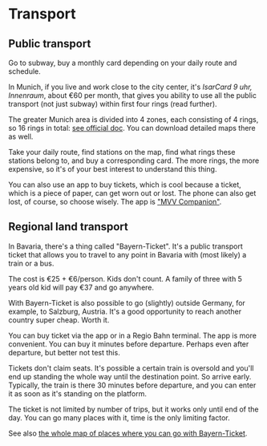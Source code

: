 # Transport

## Public transport

Go to subway, buy a monthly card depending on your daily route and schedule.

In Munich, if you live and work close to the city center, it's _IsarCard 9 uhr,
Innenraum_, about €60 per month, that gives you ability to use all the public
transport (not just subway) within first four rings (read further).

The greater Munich area is divided into 4 zones, each consisting of 4 rings, so
16 rings in total: [see official
doc](http://www.mvv-muenchen.de/en/tickets-fares/tariff-structure/rings/index.html).
You can download detailed maps there as well.

Take your daily route, find stations on the map, find what rings these stations
belong to, and buy a corresponding card. The more rings, the more expensive, so
it's of your best interest to understand this thing.

You can also use an app to buy tickets, which is cool because a ticket, which is
a piece of paper, can get worn out or lost. The phone can also get lost, of
course, so choose wisely. The app is ["MVV
Companion"](https://itunes.apple.com/de/app/mvv-companion/id388686726?mt=8).

## Regional land transport

In Bavaria, there's a thing called "Bayern-Ticket". It's a public transport
ticket that allows you to travel to any point in Bavaria with (most likely) a
train or a bus.

The cost is €25 + €6/person. Kids don't count. A family of three with 5 years
old kid will pay €37 and go anywhere.

With Bayern-Ticket is also possible to go (slightly) outside Germany, for
example, to Salzburg, Austria. It's a good opportunity to reach another country
super cheap. Worth it.

You can buy ticket via the app or in a Regio Bahn terminal. The app is more
convenient. You can buy it minutes before departure. Perhaps even after
departure, but better not test this.

Tickets don't claim seats. It's possible a certain train is oversold and you'll
end up standing the whole way until the destination point. So arrive early.
Typically, the train is there 30 minutes before departure, and you can enter it
as soon as it's standing on the platform.

The ticket is not limited by number of trips, but it works only until end of the
day. You can go many places with it, time is the only limiting factor.

See also [the whole map of places where you can go with Bayern-Ticket](https://bahnland-bayern.de/de/tickets/bayern-ticket).
